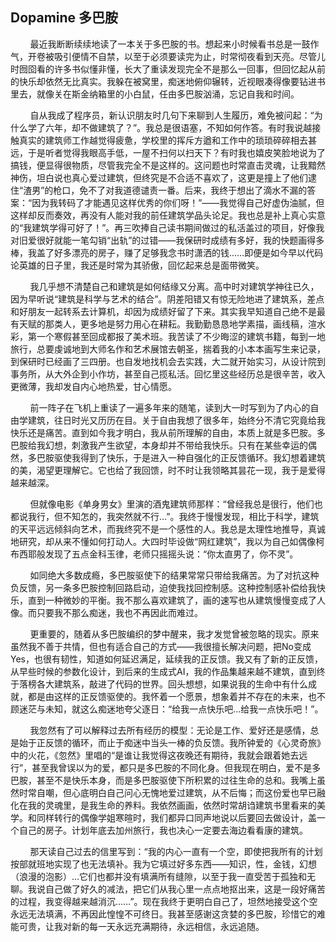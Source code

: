 ## Dopamine 多巴胺

&nbsp;&nbsp;&nbsp;&nbsp;&nbsp;&nbsp;&nbsp;&nbsp;最近我断断续续地读了一本关于多巴胺的书。想起来小时候看书总是一鼓作气，开卷被吸引便情不自禁，以至于必须要读完为止，时常彻夜看到天亮。尽管儿时囫囵看的许多书似懂非懂，长大了重读发现完全不是那么一回事，但回忆起从前的快乐却依然无比真实。我躲在被窝里，痴迷地俯仰辗转，近视眼凑得像要钻进书里去，就像关在斯金纳箱里的小白鼠，任由多巴胺汹涌，忘记自我和时间。

&nbsp;&nbsp;&nbsp;&nbsp;&nbsp;&nbsp;&nbsp;&nbsp;自从我成了程序员，新认识朋友时几句下来聊到人生履历，难免被问起：“为什么学了六年，却不做建筑了？”。我总是很语塞，不知如何作答。有时我说越接触真实的建筑师工作越觉得疲惫，学校里的挥斥方遒和工作中的琐琐碎碎相去甚远，于是听者觉得我眼高手低，一屋不扫何以扫天下？有时我也嬉皮笑脸地说为了搞钱，便显得很物质，尽管我完全不是这样的。这问题也时常直击灵魂，让我黯然神伤，坦白说也真心爱过建筑，但终究是不合适不喜欢了，这更是撞上了他们逮住“渣男”的枪口，免不了对我道德谴责一番。后来，我终于想出了滴水不漏的答案：“因为我转码了才能遇见这样优秀的你们呀！”——我觉得自己好虚伪油腻，但这样却反而奏效，再没有人能对我的前任建筑学品头论足。我也总是补上真心实意的“我建筑学得可好了！”。再三吹捧自己读书期间做过的私活盖过的项目，好像我对旧爱很好就能一笔勾销“出轨”的过错——我保研时成绩有多好，我的快题画得多棒，我盖了好多漂亮的房子，赚了足够我念书时潇洒的钱……即便是如今早以代码论英雄的日子里，我还是时常为其骄傲，回忆起来总是面带微笑。

&nbsp;&nbsp;&nbsp;&nbsp;&nbsp;&nbsp;&nbsp;&nbsp;我几乎想不清楚自己和建筑是如何结缘又分离。高中时对建筑学神往已久，因为早听说“建筑是科学与艺术的结合”。阴差阳错又有惊无险地进了建筑系，差点和好朋友一起转系去计算机，却因为成绩好留了下来。其实我早知道自己绝不是最有天赋的那类人，更多地是努力用心在耕耘。我勤勤恳恳地学素描，画线稿，渲水彩，第一个寒假甚至回成都报了美术班。我苦读了不少晦涩的建筑书籍，每到一地旅行，总要虔诚地到大师名作和艺术展馆去朝圣，揣着我的小本本画写生来记录，到保研时已经画了三四册。也自发地找机会去实践，大二就开始实习，从设计院到事务所，从大外企到小作坊，甚至自己揽私活。回忆里这些经历总是很辛苦，收入更微薄，我却发自内心地热爱，甘心情愿。

&nbsp;&nbsp;&nbsp;&nbsp;&nbsp;&nbsp;&nbsp;&nbsp;前一阵子在飞机上重读了一遍多年来的随笔，读到大一时写到为了内心的自由学建筑，往日时光又历历在目。关于自由我想了很多年，始终分不清它究竟给我快乐还是痛苦。直到如今我才明白，我从前所理解的自由，本质上就是多巴胺。多巴胺给我幻想，刺激我产生欲望，本身却并不带给我快乐。只有在某些幸运的偶然，多巴胺驱使我得到了快乐，于是进入一种自强化的正反馈循环。我幻想着建筑的美，渴望更理解它。它也给了我回馈，时不时让我领略其昙花一现，我于是爱得越来越深。

&nbsp;&nbsp;&nbsp;&nbsp;&nbsp;&nbsp;&nbsp;&nbsp;但就像电影《单身男女》里演的酒鬼建筑师那样：“曾经我总是很行，他们也都说我行，但不知怎的，我突然就不行…”。我终于慢慢发现，相比于科学，建筑的天平远远倾斜向艺术，而我终究不是一个感性的人。我总是太理性地推导，真诚地研究，却从来不懂如何打动人。大四时毕设做“网红建筑”，我以为自己如偶像柯布西耶般发现了五点金科玉律，老师只摇摇头说：“你太直男了，你不灵”。

&nbsp;&nbsp;&nbsp;&nbsp;&nbsp;&nbsp;&nbsp;&nbsp;如同绝大多数成瘾，多巴胺驱使下的结果常常只带给我痛苦。为了对抗这种负反馈，另一条多巴胺控制回路启动，迫使我找回控制感。这种控制感补偿给我快乐，直到一种微妙的平衡。我不那么喜欢建筑了，画的速写也从建筑慢慢变成了人像。而只要我不那么痴迷，我也不再因此而难过。

&nbsp;&nbsp;&nbsp;&nbsp;&nbsp;&nbsp;&nbsp;&nbsp;更重要的，随着从多巴胺编织的梦中醒来，我才发觉曾被忽略的现实。原来虽然我不善于共情，但也有适合自己的方式——我很擅长解决问题，把No变成Yes，也很有韧性，知道如何延迟满足，延续我的正反馈。我又有了新的正反馈，从早些时候的参数化设计，到后来的生成式AI，我的作品集越来越不建筑，直到终于落榜各大建筑系，敲进了代码的世界。回头想想，如果说我的生命中有什么成就，都是由这样的正反馈驱使的。我怀着一个愿景，想象着并不存在的未来，也不顾迷茫与未知，就这么痴迷地夸父逐日：“给我一点快乐吧…给我一点快乐吧！”。

&nbsp;&nbsp;&nbsp;&nbsp;&nbsp;&nbsp;&nbsp;&nbsp;我忽然有了可以解释过去所有经历的模型：无论是工作、爱好还是感情，总是始于正反馈的循环，而止于痴迷中当头一棒的负反馈。我所钟爱的《心灵奇旅》中的火花，《忽然》里唱的“是谁让我觉得这夜晚还有期待，我就会跟着她去远行”，甚至我曾误以为的爱，都只是多巴胺的不同化身。但我现在明白，爱不是多巴胺，甚至不是快乐本身，而是多巴胺驱使下所积累的过往生命的总和。我嘴上虽然时常自嘲，但心底明白自己问心无愧地爱过建筑，从不后悔；而这份爱也早已融化在我的灵魂里，是我生命的养料。我依然画画，依然时常胡诌建筑书里看来的美学。和同样转行的偶像学姐寒暄时，我们都异口同声地说以后要回去做设计，盖一个自己的房子。计划年底去加州旅行，我也决心一定要去海边看看康的建筑。

&nbsp;&nbsp;&nbsp;&nbsp;&nbsp;&nbsp;&nbsp;&nbsp;那天读自己过去的信里写到：“我的内心一直有一个空，即使把我所有的计划按部就班地实现了也无法填补。我为它填过好多东西——知识，性，金钱，幻想（浪漫的泡影）…它们也都并没有填满所有缝隙，以至于我一直受苦于孤独和无聊。我说自己做了好久的减法，把它们从我心里一点点地抠出来，这是一段好痛苦的过程，我变得越来越消沉……”。现在我终于更明白自己了，坦然地接受这个空永远无法填满，不再因此惶惶不可终日。我甚至感谢这贪婪的多巴胺，珍惜它的难能可贵，让我对新的每一天永远充满期待，永远相信，永远追随。